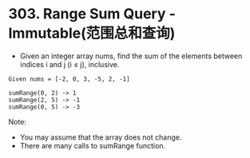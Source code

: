 # 303. Range Sum Query - Immutable(范围总和查询)
* Given an integer array nums, find the sum of the elements between indices i and j (i ≤ j), inclusive.
```text
Given nums = [-2, 0, 3, -5, 2, -1]

sumRange(0, 2) -> 1
sumRange(2, 5) -> -1
sumRange(0, 5) -> -3
```
Note:
* You may assume that the array does not change.
* There are many calls to sumRange function.
